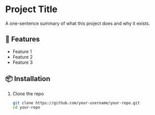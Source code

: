 # Project Title

A one-sentence summary of what this project does and why it exists.

## 🚀 Features

- Feature 1
- Feature 2
- Feature 3

## 📦 Installation

1. Clone the repo  
   ```bash
   git clone https://github.com/your-username/your-repo.git
   cd your-repo
